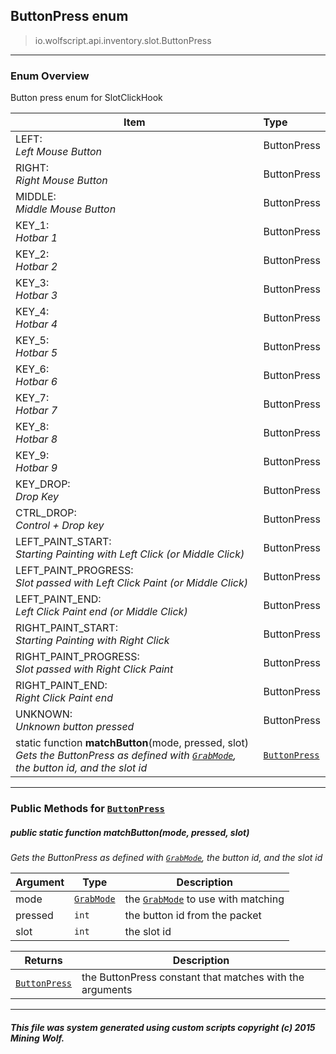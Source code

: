 ## ButtonPress __enum__

>io.wolfscript.api.inventory.slot.ButtonPress

---

### Enum Overview

Button press enum for SlotClickHook

Item | Type   
--- | :--- 
LEFT: <br> _Left Mouse Button_ | ButtonPress
RIGHT: <br> _Right Mouse Button_ | ButtonPress
MIDDLE: <br> _Middle Mouse Button_ | ButtonPress
KEY_1: <br> _Hotbar 1_ | ButtonPress
KEY_2: <br> _Hotbar 2_ | ButtonPress
KEY_3: <br> _Hotbar 3_ | ButtonPress
KEY_4: <br> _Hotbar 4_ | ButtonPress
KEY_5: <br> _Hotbar 5_ | ButtonPress
KEY_6: <br> _Hotbar 6_ | ButtonPress
KEY_7: <br> _Hotbar 7_ | ButtonPress
KEY_8: <br> _Hotbar 8_ | ButtonPress
KEY_9: <br> _Hotbar 9_ | ButtonPress
KEY_DROP: <br> _Drop Key_ | ButtonPress
CTRL_DROP: <br> _Control + Drop key_ | ButtonPress
LEFT_PAINT_START: <br> _Starting Painting with Left Click (or Middle Click)_ | ButtonPress
LEFT_PAINT_PROGRESS: <br> _Slot passed with Left Click Paint (or Middle Click)_ | ButtonPress
LEFT_PAINT_END: <br> _Left Click Paint end (or Middle Click)_ | ButtonPress
RIGHT_PAINT_START: <br> _Starting Painting with Right Click_ | ButtonPress
RIGHT_PAINT_PROGRESS: <br> _Slot passed with Right Click Paint_ | ButtonPress
RIGHT_PAINT_END: <br> _Right Click Paint end_ | ButtonPress
UNKNOWN: <br> _Unknown button pressed_ | ButtonPress
static function __matchButton__(mode, pressed, slot) <br> _Gets the ButtonPress as defined with [`GrabMode`](GrabMode.md), the button id, and the slot id_ | [`ButtonPress`](ButtonPress.md)



---


### Public Methods for [`ButtonPress`](ButtonPress.md)

##### <a id='matchbutton'></a>public static function __matchButton__(mode, pressed, slot)

_Gets the ButtonPress as defined with [`GrabMode`](GrabMode.md), the button id, and the slot id_

Argument | Type | Description  
--- | --- | --- 
mode | [`GrabMode`](GrabMode.md) | the [`GrabMode`](GrabMode.md) to use with matching
pressed | `int` | the button id from the packet
slot | `int` | the slot id

Returns | Description
--- | --- 
[`ButtonPress`](ButtonPress.md) | the ButtonPress constant that matches with the arguments


---


##### This file was system generated using custom scripts copyright (c) 2015 Mining Wolf.
	


